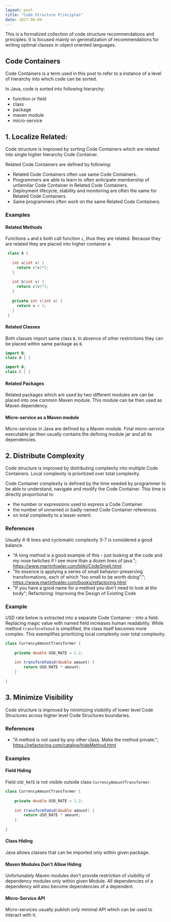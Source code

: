 ```yaml
---
layout: post
title: "Code Structure Principles"
date: 2017-06-04
---
```


This is a formalized collection of code structure recommendations and principles. 
It is focused mainly on generalization of recommendations for writing optimal classes in object oriented languages.

## Code Containers
Code Containers is a term used in this post to refer to a instance of a level of hierarchy into which code can be sorted.

In Java, code is sorted into following hierarchy:
- function or field
- class
- package
- maven module
- micro-service

## 1. Localize Related:

Code structure is improved by sorting Code Containers which are related into single higher hierarchy Code Container.

Related Code Containers are defined by following:
- Related Code Containers often use same Code Containers.
- Programmers are able to learn to often anticipate membership of unfamiliar Code Container in Related Code Containers.
- Deployment lifecycle, stability and monitoring are often the same for Related Code Containers.
- Same programmers often work on the same Related Code Containers.

### Examples

#### Related Methods
Functions ```a``` and ```b``` both call function ```c```, thus they are related. Because they are related they are placed into higher container ```A```.

```java
 class A {
   
   int a(int v) {
     return c(v)*2;
   }
   
   int b(int v) {
     return c(v)*3;
   }
   
   private int c(int v) {
     return v + 1;
   }
 }
```

#### Related Classes

Both classes import same class ```B```. In absence of other restrictions they can be placed within same package as ```B```. 
```java
import B;
class A { }
```

```java
import B;
class C { }

```

#### Related Packages
Related packages which are used by two different modules are can be placed into one common Maven module. This module can be then used as Maven dependency. 

#### Micro-service as a Maven module
Micro-services in Java are defined by a Maven module. Final micro-service executable jar then usually contains the defining module jar and all its dependencies. 

## 2. Distribute Complexity
Code structure is improved by distributing complexity into multiple Code Containers. Local complexity is prioritized over total complexity. 

Code Container complexity is defined by the time needed by programmer to be able to understand, navigate and modify the Code Container.
This time is directly proportional to 
- the number or expressions used to express a Code Container.
- the number of unnamed or badly named Code Container references.
- on total complexity to a lesser extent.

### References
Usually 4-8 lines and cyclomatic complexity 3-7 is considered a good balance.
- "A long method is a good example of this - just looking at the code and my nose twitches if I see more than a dozen lines of java."; https://www.martinfowler.com/bliki/CodeSmell.html
- "Its essence is applying a series of small behavior-preserving transformations, each of which "too small to be worth doing"."; https://www.martinfowler.com/books/refactoring.html
- "If you have a good name for a method you don't need to look at the body";  Refactoring: Improving the Design of Existing Code

### Example
USD rate below is extracted into a separate Code Container - into a field. Replacing magic value with named field increases human readability.
While method ```transformToUsd``` is simplified, the class itself becomes more complex. This exemplifies prioritizing local complexity over total complexity. 
```java
class CurrencyAmountTransformer {
    
    private double USD_RATE = 1.2;
    
    int transformToUsd(double amount) {
        return USD_RATE * amount;
    }
    
}
```

## 3. Minimize Visibility
Code structure is improved by minimizing visibility of lower level Code Structures across higher level Code Structures boundaries.

### References

- "A method is not used by any other class. Make the method private."; https://refactoring.com/catalog/hideMethod.html

### Examples

#### Field Hiding
Field ```USD_RATE``` is not visible outside class ```CurrencyAmountTransformer```.
```java
class CurrencyAmountTransformer {
    
    private double USD_RATE = 1.2;
    
    int transformToUsd(double amount) {
        return USD_RATE * amount;
    }
    
}
```

#### Class Hiding
Java allows classes that can be imported only within given package.

#### Maven Modules Don't Allow Hiding
Unfortunately Maven modules don't provide restriction of visibility of dependency modules only within given Module. All dependencies of a dependency will also become dependencies of a dependent. 

#### Micro-Service API
 
Micro-services usually publish only minimal API which can be used to interact with it. 